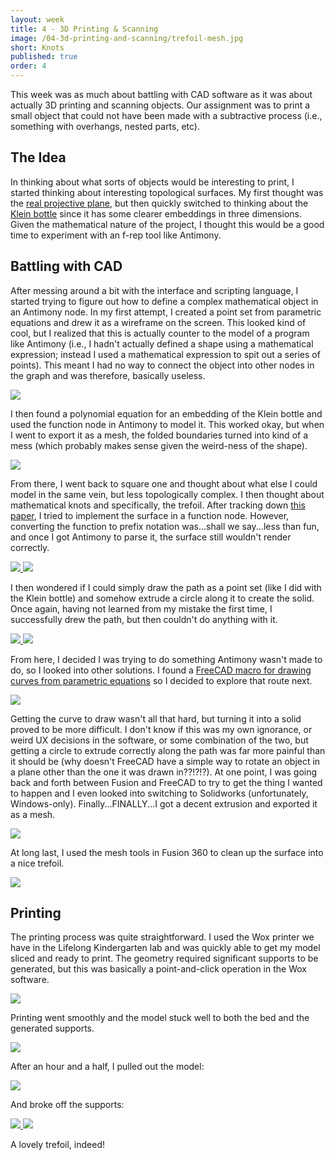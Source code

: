 ```yaml
---
layout: week
title: 4 - 3D Printing & Scanning
image: /04-3d-printing-and-scanning/trefoil-mesh.jpg
short: Knots
published: true
order: 4
---
```


This week was as much about battling with CAD software as it was about actually 3D printing and scanning objects. Our assignment was to print a small object that could not have been made with a subtractive process (i.e., something with overhangs, nested parts, etc).

## The Idea

In thinking about what sorts of objects would be interesting to print, I started thinking about interesting topological surfaces. My first thought was the [real projective plane](https://en.wikipedia.org/wiki/Real_projective_plane), but then quickly switched to thinking about the [Klein bottle](https://en.wikipedia.org/wiki/Klein_bottle) since it has some clearer embeddings in three dimensions. Given the mathematical nature of the project, I thought this would be a good time to experiment with an f-rep tool like Antimony.

## Battling with CAD

After messing around a bit with the interface and scripting language, I started trying to figure out how to define a complex mathematical object in an Antimony node. In my first attempt, I created a point set from parametric equations and drew it as a wireframe on the screen. This looked kind of cool, but I realized that this is actually counter to the model of a program like Antimony (i.e., I hadn't actually defined a shape using a mathematical expression; instead I used a mathematical expression to spit out a series of points). This meant I had no way to connect the object into other nodes in the graph and was therefore, basically useless.

<div class="row media-row">
  <a class="col-md-4 col-md-offset-4 col-sm-6 col-sm-offset-3 col-xs-12" href="{{ "/04-3d-printing-and-scanning/klein-spiral.jpg" | prepend: site.imgurl }}" data-toggle="lightbox" data-gallery="week-gallery">
    <img src="{{ "/04-3d-printing-and-scanning/klein-spiral.jpg" | prepend: site.imgurl }}">
  </a>
</div>

I then found a polynomial equation for an embedding of the Klein bottle and used the function node in Antimony to model it. This worked okay, but when I went to export it as a mesh, the folded boundaries turned into kind of a mess (which probably makes sense given the weird-ness of the shape).

<div class="row media-row">
  <a class="col-md-4 col-md-offset-4 col-sm-6 col-sm-offset-3 col-xs-12" href="{{ "/04-3d-printing-and-scanning/klein-embedding.jpg" | prepend: site.imgurl }}" data-toggle="lightbox" data-gallery="week-gallery">
    <img src="{{ "/04-3d-printing-and-scanning/klein-embedding.jpg" | prepend: site.imgurl }}">
  </a>
</div>

From there, I went back to square one and thought about what else I could model in the same vein, but less topologically complex. I then thought about mathematical knots and specifically, the trefoil. After tracking down [this paper](http://data.imaginary-exhibition.com/IMAGINARY-Trefoil-Stephan-Klaus.pdf), I tried to implement the surface in a function node. However, converting the function to prefix notation was...shall we say...less than fun, and once I got Antimony to parse it, the surface still wouldn't render correctly.

<div class="row media-row">
  <a class="col-md-4 col-md-offset-2 col-sm-6 col-xs-12" href="{{ "/04-3d-printing-and-scanning/horrible-prefix-function.jpg" | prepend: site.imgurl }}" data-toggle="lightbox" data-gallery="week-gallery">
    <img src="{{ "/04-3d-printing-and-scanning/horrible-prefix-function.jpg" | prepend: site.imgurl }}">
  </a>
  <a class="col-md-4 col-sm-6 col-xs-12" href="{{ "/04-3d-printing-and-scanning/bad-trefoil-equations.jpg" | prepend: site.imgurl }}" data-toggle="lightbox" data-gallery="week-gallery">
    <img src="{{ "/04-3d-printing-and-scanning/bad-trefoil-equations.jpg" | prepend: site.imgurl }}">
  </a>
</div>

I then wondered if I could simply draw the path as a point set (like I did with the Klein bottle) and somehow extrude a circle along it to create the solid. Once again, having not learned from my mistake the first time, I successfully drew the path, but then couldn't do anything with it.

<div class="row media-row">
  <a class="col-md-4 col-md-offset-2 col-sm-6 col-xs-12" href="{{ "/04-3d-printing-and-scanning/trefoil-path-top.jpg" | prepend: site.imgurl }}" data-toggle="lightbox" data-gallery="week-gallery">
    <img src="{{ "/04-3d-printing-and-scanning/trefoil-path-top.jpg" | prepend: site.imgurl }}">
  </a>
  <a class="col-md-4 col-sm-6 col-xs-12" href="{{ "/04-3d-printing-and-scanning/trefoil-path-angle.jpg" | prepend: site.imgurl }}" data-toggle="lightbox" data-gallery="week-gallery">
    <img src="{{ "/04-3d-printing-and-scanning/trefoil-path-angle.jpg" | prepend: site.imgurl }}">
  </a>
</div>

From here, I decided I was trying to do something Antimony wasn't made to do, so I looked into other solutions. I found a [FreeCAD macro for drawing curves from parametric equations](https://www.freecadweb.org/wiki/Macro_3D_Parametric_Curve) so I decided to explore that route next.

<div class="row media-row">
  <a class="col-md-4 col-md-offset-4 col-sm-6 col-sm-offset-3 col-xs-12" href="{{ "/04-3d-printing-and-scanning/freecad-trefoil-path.jpg" | prepend: site.imgurl }}" data-toggle="lightbox" data-gallery="week-gallery">
    <img src="{{ "/04-3d-printing-and-scanning/freecad-trefoil-path.jpg" | prepend: site.imgurl }}">
  </a>
</div>

Getting the curve to draw wasn't all that hard, but turning it into a solid proved to be more difficult. I don't know if this was my own ignorance, or weird UX decisions in the software, or some combination of the two, but getting a circle to extrude correctly along the path was far more painful than it should be (why doesn't FreeCAD have a simple way to rotate an object in a plane other than the one it was drawn in??!?!?). At one point, I was going back and forth between Fusion and FreeCAD to try to get the thing I wanted to happen and I even looked into switching to Solidworks (unfortunately, Windows-only). Finally...FINALLY...I got a decent extrusion and exported it as a mesh.

<div class="row media-row">
  <a class="col-md-4 col-md-offset-4 col-sm-6 col-sm-offset-3 col-xs-12" href="{{ "/04-3d-printing-and-scanning/freecad-trefoil-surface.jpg" | prepend: site.imgurl }}" data-toggle="lightbox" data-gallery="week-gallery">
    <img src="{{ "/04-3d-printing-and-scanning/freecad-trefoil-surface.jpg" | prepend: site.imgurl }}">
  </a>
</div>

At long last, I used the mesh tools in Fusion 360 to clean up the surface into a nice trefoil.

<div class="row media-row">
  <a class="col-md-4 col-md-offset-4 col-sm-6 col-sm-offset-3 col-xs-12" href="{{ "/04-3d-printing-and-scanning/trefoil-mesh.jpg" | prepend: site.imgurl }}" data-toggle="lightbox" data-gallery="week-gallery">
    <img src="{{ "/04-3d-printing-and-scanning/trefoil-mesh.jpg" | prepend: site.imgurl }}">
  </a>
</div>


## Printing

The printing process was quite straightforward. I used the Wox printer we have in the Lifelong Kindergarten lab and was quickly able to get my model sliced and ready to print. The geometry required significant supports to be generated, but this was basically a point-and-click operation in the Wox software.

<div class="row media-row">
  <a class="col-md-4 col-md-offset-4 col-sm-6 col-sm-offset-3 col-xs-12" href="{{ "/04-3d-printing-and-scanning/wox-with-supports.jpg" | prepend: site.imgurl }}" data-toggle="lightbox" data-gallery="week-gallery">
    <img src="{{ "/04-3d-printing-and-scanning/wox-with-supports.jpg" | prepend: site.imgurl }}">
  </a>
</div>

Printing went smoothly and the model stuck well to both the bed and the generated supports.

<div class="row media-row">
  <a class="col-md-4 col-md-offset-4 col-sm-6 col-sm-offset-3 col-xs-12" href="{{ "/04-3d-printing-and-scanning/printing.jpg" | prepend: site.imgurl }}" data-toggle="lightbox" data-gallery="week-gallery">
    <img src="{{ "/04-3d-printing-and-scanning/printing.jpg" | prepend: site.imgurl }}">
  </a>
</div>

After an hour and a half, I pulled out the model:

<div class="row media-row">
  <a class="col-md-4 col-md-offset-4 col-sm-6 col-sm-offset-3 col-xs-12" href="{{ "/04-3d-printing-and-scanning/finished-with-supports.jpg" | prepend: site.imgurl }}" data-toggle="lightbox" data-gallery="week-gallery">
    <img src="{{ "/04-3d-printing-and-scanning/finished-with-supports.jpg" | prepend: site.imgurl }}">
  </a>
</div>

And broke off the supports:

<div class="row media-row">
  <a class="col-md-4 col-md-offset-2 col-sm-6 col-xs-12" href="{{ "/04-3d-printing-and-scanning/finished-1.jpg" | prepend: site.imgurl }}" data-toggle="lightbox" data-gallery="week-gallery">
    <img src="{{ "/04-3d-printing-and-scanning/finished-1.jpg" | prepend: site.imgurl }}">
  </a>
  <a class="col-md-4 col-sm-6 col-xs-12" href="{{ "/04-3d-printing-and-scanning/finished-2.jpg" | prepend: site.imgurl }}" data-toggle="lightbox" data-gallery="week-gallery">
    <img src="{{ "/04-3d-printing-and-scanning/finished-2.jpg" | prepend: site.imgurl }}">
  </a>
</div>

A lovely trefoil, indeed!

